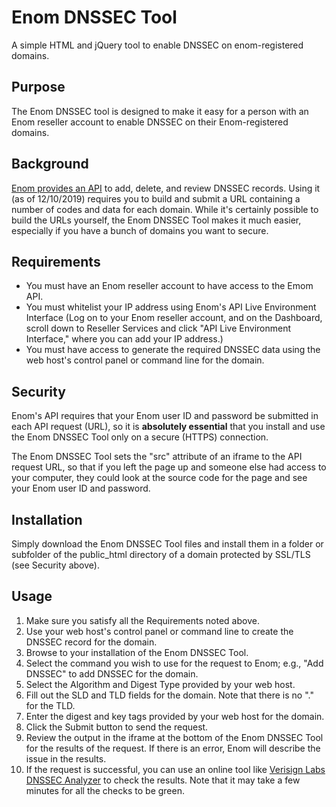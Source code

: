 # Enom DNSSEC Tool
A simple HTML and jQuery tool to enable DNSSEC on enom-registered domains.

## Purpose
The Enom DNSSEC tool is designed to make it easy for a person with an Enom reseller account to enable DNSSEC on their Enom-registered domains. 

## Background
[Enom provides an API](https://help.enom.com/hc/en-us/articles/115001028212-Adding-DNSSEC-to-a-Domain-Name) to add, delete, and review DNSSEC records. Using it (as of 12/10/2019) requires you to build and submit a URL containing a number of codes and data for each domain. While it's certainly possible to build the URLs yourself, the Enom DNSSEC Tool makes it much easier, especially if you have a bunch of domains you want to secure.

## Requirements
* You must have an Enom reseller account to have access to the Emom API.
* You must whitelist your IP address using Enom's API Live Environment Interface (Log on to your Enom reseller account, and on the Dashboard, scroll down to Reseller Services and click "API Live Environment Interface," where you can add your IP address.)
* You must have access to generate the required DNSSEC data using the web host's control panel or command line for the domain.

## Security
Enom's API requires that your Enom user ID and password be submitted in each API request (URL), so it is **absolutely essential** that you install and use the Enom DNSSEC Tool only on a secure (HTTPS) connection. 

The Enom DNSSEC Tool sets the "src" attribute of an iframe to the API request URL, so that if you left the page up and someone else had access to your computer, they could look at the source code for the page and see your Enom user ID and password. 

## Installation
Simply download the Enom DNSSEC Tool files and install them in a folder or subfolder of the public_html directory of a domain protected by SSL/TLS (see Security above).

## Usage
1. Make sure you satisfy all the Requirements noted above.
1. Use your web host's control panel or command line to create the DNSSEC record for the domain.
1. Browse to your installation of the Enom DNSSEC Tool.
1. Select the command you wish to use for the request to Enom; e.g., "Add DNSSEC" to add DNSSEC for the domain.
1. Select the Algorithm and Digest Type provided by your web host.
1. Fill out the SLD and TLD fields for the domain. Note that there is no "." for the TLD.
1. Enter the digest and key tags provided by your web host for the domain.
1. Click the Submit button to send the request.
1. Review the output in the iframe at the bottom of the Enom DNSSEC Tool for the results of the request. If there is an error, Enom will describe the issue in the results.
1. If the request is successful, you can use an online tool like [Verisign Labs DNSSEC Analyzer](https://dnssec-debugger.verisignlabs.com/) to check the results. Note that it may take a few minutes for all the checks to be green. 
